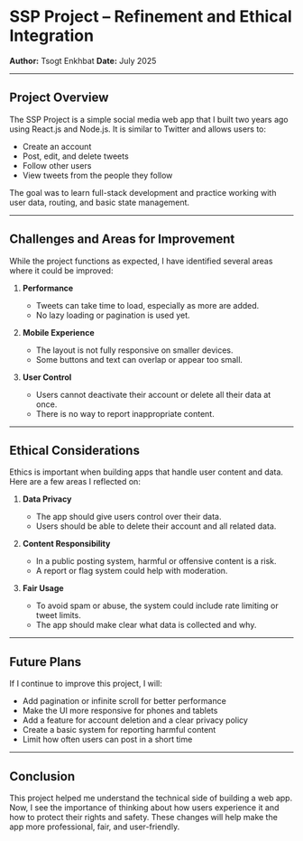 # SSP Project – Refinement and Ethical Integration  
**Author:** Tsogt Enkhbat
**Date:** July 2025  

---

## Project Overview

The SSP Project is a simple social media web app that I built two years ago using React.js and Node.js. It is similar to Twitter and allows users to:
- Create an account  
- Post, edit, and delete tweets  
- Follow other users  
- View tweets from the people they follow  

The goal was to learn full-stack development and practice working with user data, routing, and basic state management.

---

## Challenges and Areas for Improvement

While the project functions as expected, I have identified several areas where it could be improved:

1. **Performance**  
   - Tweets can take time to load, especially as more are added.  
   - No lazy loading or pagination is used yet.

2. **Mobile Experience**  
   - The layout is not fully responsive on smaller devices.  
   - Some buttons and text can overlap or appear too small.

3. **User Control**  
   - Users cannot deactivate their account or delete all their data at once.  
   - There is no way to report inappropriate content.

---

## Ethical Considerations

Ethics is important when building apps that handle user content and data. Here are a few areas I reflected on:

1. **Data Privacy**  
   - The app should give users control over their data.  
   - Users should be able to delete their account and all related data.

2. **Content Responsibility**  
   - In a public posting system, harmful or offensive content is a risk.  
   - A report or flag system could help with moderation.

3. **Fair Usage**  
   - To avoid spam or abuse, the system could include rate limiting or tweet limits.  
   - The app should make clear what data is collected and why.

---

## Future Plans

If I continue to improve this project, I will:
- Add pagination or infinite scroll for better performance  
- Make the UI more responsive for phones and tablets  
- Add a feature for account deletion and a clear privacy policy  
- Create a basic system for reporting harmful content  
- Limit how often users can post in a short time

---

## Conclusion

This project helped me understand the technical side of building a web app. Now, I see the importance of thinking about how users experience it and how to protect their rights and safety. These changes will help make the app more professional, fair, and user-friendly.
